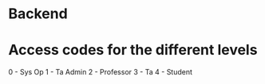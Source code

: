 # Backend

# Access codes for the different levels
0 - Sys Op
1 - Ta Admin
2 - Professor
3 - Ta 
4 - Student